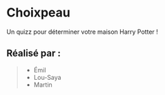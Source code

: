 # Choixpeau
Un quizz pour déterminer votre maison Harry Potter !

## Réalisé par :
> - Émil
> - Lou-Saya
> - Martin
